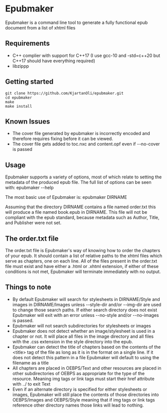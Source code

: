 # Epubmaker

Epubmaker is a command line tool to generate a fully functional epub document from a list of xhtml files

## Requirements
* C++ complier with support for C++17 (I use gcc-10 and -std=c++20 but C++17 should have everything required)
* libzippp

## Getting started

```
git clone https://github.com/KjartanOli/epubmaker.git
cd epubmaker
make
make install
```

## Known Issues
* The cover file generated by epubmaker is incorrectly encoded and therefore requires fixing before it can be viewed.
* The cover file gets added to toc.nxc and content.opf even if --no-cover is passed

## Usage
Epubmaker supports a variety of options, most of which relate to setting the metadata of the produced epub file. The full list of options can be seen with:
	epubmaker --help

The most basic use of Epubmaker is:
	epubmaker DIRNAME

Assuming that the directory DIRNAME contains a file named order.txt this will produce a file named book.epub in DIRNAME. This file will not be compliant with the epub standard, because metadata such as Author, Title, and Publisher were not set.

## The order.txt file
The order.txt file is Epubmaker's way of knowing how to order the chapters of your epub. It should contain a list of relative paths to the xhtml files which serve as chapters, one on each line. All of the files present in the order.txt file must exist and have either a .html or .xhtml extension, if either of these conditions is not met, Epubmaker will terminate immediately with no output.

## Things to note
* By default Epubmaker will search for stylesheets in DIRNAME/Style and images in DIRNAME/Images unless --style-dir and/or --img-dir are used to change those search paths. If either search directory does not exist Epubmaker will exit with an error unless --no-style and/or --no-images is passed.
* Epubmaker will not search subdirectories for stylesheets or images
* Epubmaker does not detect whether an image/stylesheet is used in a chapter or not. It will place all files in the image directory and all files with the .css extension in the style directory into the epub.
* Epubmaker can detect the title of chapters based on the contents of the \<title> tag of the file as long as it is in the format <title>TITLE</title> on a single line. If it does not detect this pattern in a file Epubmaker will default to using the filename as a title
* All chapters are placed in OEBPS/Text and other resources are placed in other subdirectories of OEBPS as appropriate for the type of the resource. Meaning img tags or link tags must start their href attribute with ../ to exit Text
* Even if an alternate directory is specified for either stylesheets or images, Epubmaker will still place the contents of those directories into OEBPS/Images and OEBPS/Style meaning that if img tags or link tags reference other directory names those links will lead to nothing.


